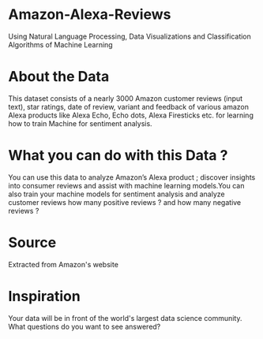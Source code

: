 # Amazon-Alexa-Reviews
Using Natural Language Processing, Data Visualizations and Classification Algorithms of Machine Learning


# About the Data

This dataset consists of a nearly 3000 Amazon customer reviews (input text), star ratings, date of review, variant and feedback of various amazon Alexa products like Alexa Echo, Echo dots, Alexa Firesticks etc. for learning how to train Machine for sentiment analysis.

# What you can do with this Data ?
You can use this data to analyze Amazon’s Alexa product ; discover insights into consumer reviews and assist with machine learning models.You can also train your machine models for sentiment analysis and analyze customer reviews how many positive reviews ? and how many negative reviews ?

# Source
Extracted from Amazon's website

# Inspiration
Your data will be in front of the world's largest data science community. What questions do you want to see answered?
